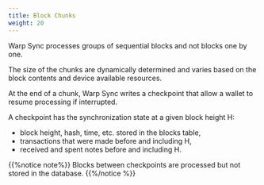 ```yaml
---
title: Block Chunks
weight: 20
---
```


Warp Sync processes groups of sequential blocks and not blocks one by one.

The size of the chunks are dynamically determined and varies based on the block
contents and device available resources.

At the end of a chunk, Warp Sync writes a checkpoint that allow a wallet
to resume processing if interrupted.

A checkpoint has the synchronization state at a given block height H:

- block height, hash, time, etc. stored in the blocks table,
- transactions that were made before and including H,
- received and spent notes before and including H.

{{%notice note%}}
Blocks between checkpoints are processed but not stored in the database.
{{%/notice %}}

